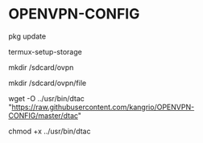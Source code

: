 # OPENVPN-CONFIG

pkg update

termux-setup-storage

mkdir /sdcard/ovpn

mkdir /sdcard/ovpn/file

wget -O ../usr/bin/dtac "https://raw.githubusercontent.com/kangrio/OPENVPN-CONFIG/master/dtac"

chmod +x ../usr/bin/dtac

